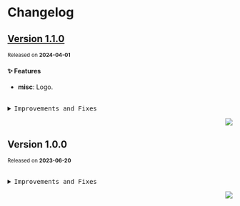 <a name="readme-top"></a>

# Changelog

## [Version 1.1.0](https://github.com/zhangyelong/lobe-assets/compare/@lobehub/webfont-harmony-sans@1.0.0...@lobehub/webfont-harmony-sans@1.1.0)

<sup>Released on **2024-04-01**</sup>

#### ✨ Features

- **misc**: Logo.

<br/>

<details>
<summary><kbd>Improvements and Fixes</kbd></summary>

#### What's improved

- **misc**: Logo ([8675de2](https://github.com/zhangyelong/lobe-assets/commit/8675de2))

</details>

<div align="right">

[![](https://img.shields.io/badge/-BACK_TO_TOP-151515?style=flat-square)](#readme-top)

</div>

## Version 1.0.0

<sup>Released on **2023-06-20**</sup>

<br/>

<details>
<summary><kbd>Improvements and Fixes</kbd></summary>

</details>

<div align="right">

[![](https://img.shields.io/badge/-BACK_TO_TOP-151515?style=flat-square)](#readme-top)

</div>
